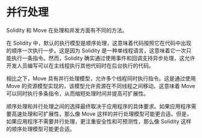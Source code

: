 # 并行处理

Solidity 和 Move 在处理和并发方面有不同的方法。

在 Solidity 中，默认的执行模型是顺序处理，这意味着代码按照它在代码中出现的顺序一次执行一步。这是因为 Solidity 是一种单线程语言，这意味着它一次只能执行一条指令。然而，Solidity 确实通过使用事件和回调支持异步处理，这允许开发人员编写可以在主线程执行其他代码时在后台执行的代码。

相比之下，Move 具有并行处理模型，允许多个线程同时执行指令。这是通过使用 Move 的资源模型实现的，该模型允许资源在不同线程之间移动。这意味着 Move 可以同时执行多条指令，从而缩短处理时间并提高可扩展性。

顺序处理和并行处理之间的选择最终取决于应用程序的具体要求。如果应用程序需要高速处理和可扩展性，那么像 Move 这样的并行处理模型可能更合适。但是，如果应用程序不需要并行处理，更注重安全性和可预测性，那么像 Solidity 这样的顺序处理模型可能更合适。

<!-- # Parallel Processing

Solidity and Move have different approaches to processing and concurrency.

In Solidity, the default execution model is sequential processing, meaning that the code is executed one step at a time, in the order that it appears in the code. This is because Solidity is a single-threaded language, which means that it can only execute one instruction at a time. However, Solidity does support asynchronous processing through the use of events and callbacks, which allow developers to write code that can execute in the background while the main thread is executing other code.

In contrast, Move has a parallel processing model, which allows for multiple threads to execute instructions simultaneously. This is achieved through the use of Move's resource model, which allows resources to be moved between different threads. This means that Move can execute multiple instructions at the same time, which can result in faster processing times and improved scalability.

The choice between sequential and parallel processing ultimately depends on the specific requirements of the application. If the application requires high-speed processing and scalability, a parallel processing model like Move may be more appropriate. However, if the application does not require parallel processing and is more focused on security and predictability, a sequential processing model like Solidity may be more appropriate. -->
